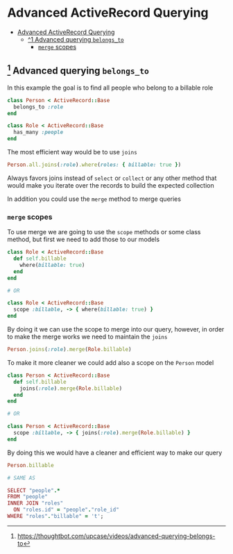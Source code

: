 # Advanced ActiveRecord Querying

- [Advanced ActiveRecord Querying](#advanced-activerecord-querying)
  - [^1 Advanced querying `belongs_to`](#1-advanced-querying-belongs_to)
    - [`merge` scopes](#merge-scopes)

## [^1] Advanced querying `belongs_to`

In this example the goal is to find all people who belong to a billable role

```rb
class Person < ActiveRecord::Base
  belongs_to :role
end

class Role < ActiveRecord::Base
  has_many :people
end
```

The most efficient way would be to use `joins`

```rb
Person.all.joins(:role).where(roles: { billable: true })
```

Always favors joins instead of `select` or `collect` or any other method that would make you iterate over the records to build the expected collection

In addition you could use the `merge` method to merge queries

### `merge` scopes

To use merge we are going to use the `scope` methods or some class method, but first we need to add those to our models

```rb
class Role < ActiveRecord::Base
  def self.billable
    where(billable: true)
  end
end

# OR

class Role < ActiveRecord::Base
  scope :billable, -> { where(billable: true) }
end
```

By doing it we can use the scope to merge into our query, however, in order to make the merge works we need to maintain the `joins`

```rb
Person.joins(:role).merge(Role.billable)
```

To make it more cleaner we could add also a scope on the `Person` model

```rb
class Person < ActiveRecord::Base
  def self.billable
    joins(:role).merge(Role.billable)
  end
end

# OR

class Person < ActiveRecord::Base
  scope :billable, -> { joins(:role).merge(Role.billable) }
end
```

By doing this we would have a cleaner and efficient way to make our query

```rb
Person.billable

# SAME AS

SELECT "people".*
FROM "people"
INNER JOIN "roles"
  ON "roles.id" = "people"."role_id"
WHERE "roles"."billable" = 't';
```

[^1]: <https://thoughtbot.com/upcase/videos/advanced-querying-belongs-to>
